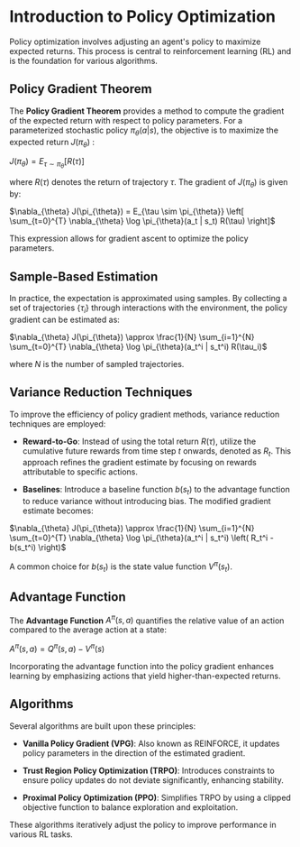 # Introduction to Policy Optimization

Policy optimization involves adjusting an agent's policy to maximize expected returns. This process is central to reinforcement learning (RL) and is the foundation for various algorithms.

## Policy Gradient Theorem  

The **Policy Gradient Theorem** provides a method to compute the gradient of the expected return with respect to policy parameters. For a parameterized stochastic policy $\pi_{\theta}(a|s)$, the objective is to maximize the expected return $J(\pi_{\theta})$ :

$J(\pi_{\theta}) = E_{\tau \sim \pi_{\theta}} [R(\tau)]$

where $R(\tau)$ denotes the return of trajectory $\tau$. The gradient of $J(\pi_{\theta})$ is given by:

$\nabla_{\theta} J(\pi_{\theta}) = E_{\tau \sim \pi_{\theta}} \left[ \sum_{t=0}^{T} \nabla_{\theta} \log \pi_{\theta}(a_t | s_t) R(\tau) \right]$

This expression allows for gradient ascent to optimize the policy parameters.

## Sample-Based Estimation  

In practice, the expectation is approximated using samples. By collecting a set of trajectories $\{\tau_i\}$ through interactions with the environment, the policy gradient can be estimated as:

$\nabla_{\theta} J(\pi_{\theta}) \approx \frac{1}{N} \sum_{i=1}^{N} \sum_{t=0}^{T} \nabla_{\theta} \log \pi_{\theta}(a_t^i | s_t^i) R(\tau_i)$

where $N$ is the number of sampled trajectories.

## Variance Reduction Techniques  

To improve the efficiency of policy gradient methods, variance reduction techniques are employed:

- **Reward-to-Go**: Instead of using the total return $R(\tau)$, utilize the cumulative future rewards from time step $t$ onwards, denoted as $R_t$. This approach refines the gradient estimate by focusing on rewards attributable to specific actions.

- **Baselines**: Introduce a baseline function $b(s_t)$ to the advantage function to reduce variance without introducing bias. The modified gradient estimate becomes:

$\nabla_{\theta} J(\pi_{\theta}) \approx \frac{1}{N} \sum_{i=1}^{N} \sum_{t=0}^{T} \nabla_{\theta} \log \pi_{\theta}(a_t^i | s_t^i) \left( R_t^i - b(s_t^i) \right)$

A common choice for $b(s_t)$ is the state value function $V^{\pi}(s_t)$.

## Advantage Function  

The **Advantage Function** $A^{\pi}(s, a)$ quantifies the relative value of an action compared to the average action at a state:

$A^{\pi}(s, a) = Q^{\pi}(s, a) - V^{\pi}(s)$

Incorporating the advantage function into the policy gradient enhances learning by emphasizing actions that yield higher-than-expected returns.

## Algorithms  

Several algorithms are built upon these principles:

- **Vanilla Policy Gradient (VPG)**: Also known as REINFORCE, it updates policy parameters in the direction of the estimated gradient.  

- **Trust Region Policy Optimization (TRPO)**: Introduces constraints to ensure policy updates do not deviate significantly, enhancing stability.  

- **Proximal Policy Optimization (PPO)**: Simplifies TRPO by using a clipped objective function to balance exploration and exploitation.  

These algorithms iteratively adjust the policy to improve performance in various RL tasks.

